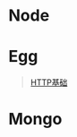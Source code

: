 # Node

# Egg

> [HTTP基础](http://eggjs.org/zh-cn/basics/controller.html#http-%E5%9F%BA%E7%A1%80)

# Mongo